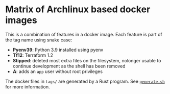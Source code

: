 Matrix of Archlinux based docker images
========================

This is a combination of features in a docker image. Each feature is part of the tag name using snake case:

- **Pyenv39**: Python 3.9 installed using pyenv
- **Tf12**: Terraform 1.2
- **Stipped**: deleted most extra files on the filesystem, nolonger usable to continue development as the shell has been removed
- **A**: adds an `app` user without root privileges

The docker files in `tags/` are generated by a Rust program. See [`generate.sh`](generate.sh) for more information.